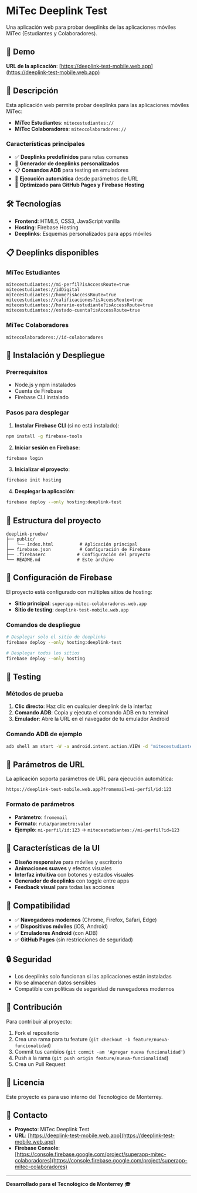 # MiTec Deeplink Test

Una aplicación web para probar deeplinks de las aplicaciones móviles MiTec (Estudiantes y Colaboradores).

## 🚀 Demo

**URL de la aplicación**: [https://deeplink-test-mobile.web.app](https://deeplink-test-mobile.web.app)

## 📱 Descripción

Esta aplicación web permite probar deeplinks para las aplicaciones móviles MiTec:

- **MiTec Estudiantes**: `mitecestudiantes://`
- **MiTec Colaboradores**: `miteccolaboradores://`

### Características principales

- ✅ **Deeplinks predefinidos** para rutas comunes
- 🔧 **Generador de deeplinks personalizados**
- 📋 **Comandos ADB** para testing en emuladores
- 🎯 **Ejecución automática** desde parámetros de URL
- 📱 **Optimizado para GitHub Pages y Firebase Hosting**

## 🛠️ Tecnologías

- **Frontend**: HTML5, CSS3, JavaScript vanilla
- **Hosting**: Firebase Hosting
- **Deeplinks**: Esquemas personalizados para apps móviles

## 📋 Deeplinks disponibles

### MiTec Estudiantes
```
mitecestudiantes://mi-perfil?isAccessRoute=true
mitecestudiantes://idDigital
mitecestudiantes://home?isAccessRoute=true
mitecestudiantes://calificaciones?isAccessRoute=true
mitecestudiantes://horario-estudiante?isAccessRoute=true
mitecestudiantes://estado-cuenta?isAccessRoute=true
```

### MiTec Colaboradores
```
miteccolaboradores://id-colaboradores
```

## 🚀 Instalación y Despliegue

### Prerrequisitos
- Node.js y npm instalados
- Cuenta de Firebase
- Firebase CLI instalado

### Pasos para desplegar

1. **Instalar Firebase CLI** (si no está instalado):
```bash
npm install -g firebase-tools
```

2. **Iniciar sesión en Firebase**:
```bash
firebase login
```

3. **Inicializar el proyecto**:
```bash
firebase init hosting
```

4. **Desplegar la aplicación**:
```bash
firebase deploy --only hosting:deeplink-test
```

## 📁 Estructura del proyecto

```
deeplink-prueba/
├── public/
│   └── index.html          # Aplicación principal
├── firebase.json           # Configuración de Firebase
├── .firebaserc            # Configuración del proyecto
└── README.md              # Este archivo
```

## 🔧 Configuración de Firebase

El proyecto está configurado con múltiples sitios de hosting:

- **Sitio principal**: `superapp-mitec-colaboradores.web.app`
- **Sitio de testing**: `deeplink-test-mobile.web.app`

### Comandos de despliegue

```bash
# Desplegar solo el sitio de deeplinks
firebase deploy --only hosting:deeplink-test

# Desplegar todos los sitios
firebase deploy --only hosting
```

## 🧪 Testing

### Métodos de prueba

1. **Clic directo**: Haz clic en cualquier deeplink de la interfaz
2. **Comando ADB**: Copia y ejecuta el comando ADB en tu terminal
3. **Emulador**: Abre la URL en el navegador de tu emulador Android

### Comando ADB de ejemplo

```bash
adb shell am start -W -a android.intent.action.VIEW -d "mitecestudiantes://mi-perfil?isAccessRoute=true" com.tec.mitecapp
```

## 🔗 Parámetros de URL

La aplicación soporta parámetros de URL para ejecución automática:

```
https://deeplink-test-mobile.web.app?fromemail=mi-perfil/id:123
```

### Formato de parámetros

- **Parámetro**: `fromemail`
- **Formato**: `ruta/parametro:valor`
- **Ejemplo**: `mi-perfil/id:123` → `mitecestudiantes://mi-perfil?id=123`

## 🎨 Características de la UI

- **Diseño responsive** para móviles y escritorio
- **Animaciones suaves** y efectos visuales
- **Interfaz intuitiva** con botones y estados visuales
- **Generador de deeplinks** con toggle entre apps
- **Feedback visual** para todas las acciones

## 📱 Compatibilidad

- ✅ **Navegadores modernos** (Chrome, Firefox, Safari, Edge)
- ✅ **Dispositivos móviles** (iOS, Android)
- ✅ **Emuladores Android** (con ADB)
- ✅ **GitHub Pages** (sin restricciones de seguridad)

## 🔒 Seguridad

- Los deeplinks solo funcionan si las aplicaciones están instaladas
- No se almacenan datos sensibles
- Compatible con políticas de seguridad de navegadores modernos

## 🤝 Contribución

Para contribuir al proyecto:

1. Fork el repositorio
2. Crea una rama para tu feature (`git checkout -b feature/nueva-funcionalidad`)
3. Commit tus cambios (`git commit -am 'Agregar nueva funcionalidad'`)
4. Push a la rama (`git push origin feature/nueva-funcionalidad`)
5. Crea un Pull Request

## 📄 Licencia

Este proyecto es para uso interno del Tecnológico de Monterrey.

## 👥 Contacto

- **Proyecto**: MiTec Deeplink Test
- **URL**: [https://deeplink-test-mobile.web.app](https://deeplink-test-mobile.web.app)
- **Firebase Console**: [https://console.firebase.google.com/project/superapp-mitec-colaboradores](https://console.firebase.google.com/project/superapp-mitec-colaboradores)

---

**Desarrollado para el Tecnológico de Monterrey** 🎓
